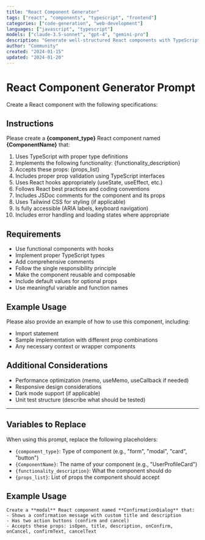 ```yaml
---
title: "React Component Generator"
tags: ["react", "components", "typescript", "frontend"]
categories: ["code-generation", "web-development"]
languages: ["javascript", "typescript"]
models: ["claude-3.5-sonnet", "gpt-4", "gemini-pro"]
description: "Generate well-structured React components with TypeScript, props validation, and comprehensive documentation"
author: "Community"
created: "2024-01-15"
updated: "2024-01-20"
---
```


# React Component Generator Prompt

Create a React component with the following specifications:

## Instructions

Please create a **{component_type}** React component named **{ComponentName}** that:

1. Uses TypeScript with proper type definitions
2. Implements the following functionality: {functionality_description}
3. Accepts these props: {props_list}
4. Includes proper prop validation using TypeScript interfaces
5. Uses React hooks appropriately (useState, useEffect, etc.)
6. Follows React best practices and coding conventions
7. Includes JSDoc comments for the component and its props
8. Uses Tailwind CSS for styling (if applicable)
9. Is fully accessible (ARIA labels, keyboard navigation)
10. Includes error handling and loading states where appropriate

## Requirements

- Use functional components with hooks
- Implement proper TypeScript types
- Add comprehensive comments
- Follow the single responsibility principle
- Make the component reusable and composable
- Include default values for optional props
- Use meaningful variable and function names

## Example Usage

Please also provide an example of how to use this component, including:
- Import statement
- Sample implementation with different prop combinations
- Any necessary context or wrapper components

## Additional Considerations

- Performance optimization (memo, useMemo, useCallback if needed)
- Responsive design considerations
- Dark mode support (if applicable)
- Unit test structure (describe what should be tested)

---

## Variables to Replace

When using this prompt, replace the following placeholders:

- `{component_type}`: Type of component (e.g., "form", "modal", "card", "button")
- `{ComponentName}`: The name of your component (e.g., "UserProfileCard")
- `{functionality_description}`: What the component should do
- `{props_list}`: List of props the component should accept

## Example Usage

```
Create a **modal** React component named **ConfirmationDialog** that:
- Shows a confirmation message with custom title and description
- Has two action buttons (confirm and cancel)
- Accepts these props: isOpen, title, description, onConfirm, onCancel, confirmText, cancelText
```
